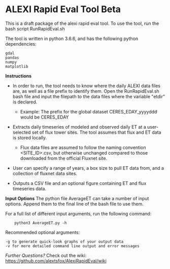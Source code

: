 # ALEXI Rapid Eval Tool Beta

This is a draft package of the alexi rapid eval tool. To use the tool, run the bash script RunRapidEval.sh 

The tool is written in python 3.6.6, and has the following python dependencies:

    gdal
    pandas
    numpy
    matplotlib

**Instructions**

* In order to run, the tool needs to know where the daily ALEXI data files are, as well as a file prefix to identify them. Open the RunRapidEval.sh bash file and input the filepath to the data files where the variable "etdir" is declared.
    * Example: The prefix for the global dataset CERES_EDAY_yyyyddd would be CERES_EDAY
    
* Extracts daily timeseries of modeled and observed daily ET at a user-selected set of flux tower sites. The tool assumes that flux and ET data is stored locally.
    * Flux data files are assumed to follow the naming convention <SITE_ID>.csv, but otherwise unchanged compared to those downloaded from the official Fluxnet site.

* User can specify a range of years, a box size to pull ET data from, and a collection of fluxnet data sites.

* Outputs a CSV file and an optional figure containing ET and flux timeseries data. 

**Input Options**
The python file AverageET can take a number of input options. Append them to the final line of the bash file to use them. 

For a full list of different input arguments, run the following command:

        python3 AverageET.py -h
        
Recommended optional arguments:

    -g to generate quick-look graphs of your output data
    -v for more detailed command line output and error messages
    
*Further Questions?*   Check out the wiki: https://github.com/alextsfox/AlexiRapidEval/wiki
        
         

